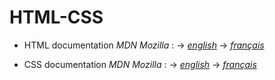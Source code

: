 # HTML-CSS

- HTML documentation *MDN Mozilla* : -> [*english*](https://developer.mozilla.org/en-US/docs/Web/HTML) 
                                     -> [*français*](https://developer.mozilla.org/fr/docs/Web/HTML)
                                     
- CSS documentation *MDN Mozilla* : -> [*english*](https://developer.mozilla.org/en-US/docs/Web/CSS) 
                                     -> [*français*](https://developer.mozilla.org/fr/docs/Web/CSS)
                                     
    
